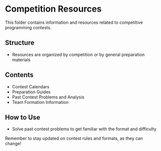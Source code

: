 # Competition Resources

This folder contains information and resources related to competitive programming contests.

## Structure

- Resources are organized by competition or by general preparation materials

## Contents

- Contest Calendars
- Preparation Guides
- Past Contest Problems and Analysis
- Team Formation Information

## How to Use

- Solve past contest problems to get familiar with the format and difficulty

Remember to stay updated on contest rules and formats, as they can change!

